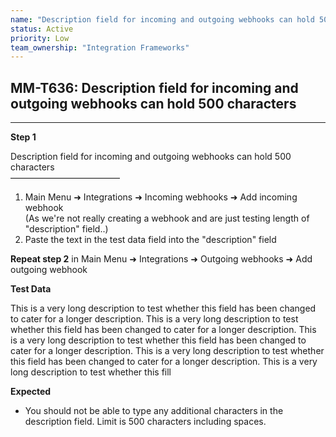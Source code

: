 ```yaml
---
name: "Description field for incoming and outgoing webhooks can hold 500 characters"
status: Active
priority: Low
team_ownership: "Integration Frameworks"
---
```


## MM-T636: Description field for incoming and outgoing webhooks can hold 500 characters

---

**Step 1**

Description field for incoming and outgoing webhooks can hold 500 characters\
–––––––––––––––––––––––––

1. Main Menu ➜ Integrations ➜ Incoming webhooks ➜ Add incoming webhook\
   (As we're not really creating a webhook and are just testing length of "description" field..)
2. Paste the text in the test data field into the "description" field

**Repeat step 2** in Main Menu ➜ Integrations ➜ Outgoing webhooks ➜ Add outgoing webhook

**Test Data**

This is a very long description to test whether this field has been changed to cater for a longer description. This is a very long description to test whether this field has been changed to cater for a longer description. This is a very long description to test whether this field has been changed to cater for a longer description. This is a very long description to test whether this field has been changed to cater for a longer description. This is a very long description to test whether this fill

**Expected**

- You should not be able to type any additional characters in the description field. Limit is 500 characters including spaces.
